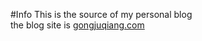 #Info
This is the source of my personal blog   
the blog site is [gongjuqiang.com](http://gongjuqiang.com)
